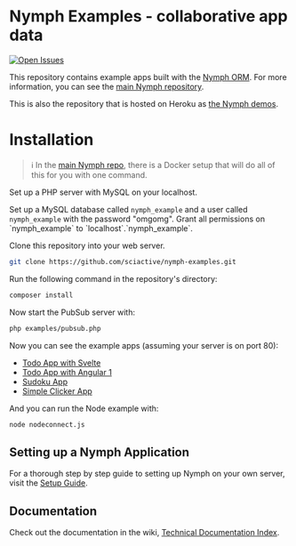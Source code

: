 # Nymph Examples - collaborative app data

[![Open Issues](https://img.shields.io/github/issues/sciactive/nymph-examples.svg?style=flat)](https://github.com/sciactive/nymph-examples/issues)

This repository contains example apps built with the [Nymph ORM](http://nymph.io). For more information, you can see the [main Nymph repository](https://github.com/sciactive/nymph).

This is also the repository that is hosted on Heroku as [the Nymph demos](http://nymph.io/#demos).

# Installation

> :information_source: In the [main Nymph repo](https://github.com/sciactive/nymph), there is a Docker setup that will do all of this for you with one command.

Set up a PHP server with MySQL on your localhost.

Set up a MySQL database called `nymph_example` and a user called `nymph_example` with the password "omgomg". Grant all permissions on \`nymph_example\` to \`localhost\`.\`nymph_example\`.

Clone this repository into your web server.

```sh
git clone https://github.com/sciactive/nymph-examples.git
```

Run the following command in the repository's directory:

```sh
composer install
```

Now start the PubSub server with:

```sh
php examples/pubsub.php
```

Now you can see the example apps (assuming your server is on port 80):

* [Todo App with Svelte](http://localhost/nymph-examples/examples/todo/svelte/)
* [Todo App with Angular 1](http://localhost/nymph-examples/examples/todo/angular1/)
* [Sudoku App](http://localhost/nymph-examples/examples/sudoku/)
* [Simple Clicker App](http://localhost/nymph-examples/examples/clicker/)

And you can run the Node example with:

```sh
node nodeconnect.js
```

## Setting up a Nymph Application

For a thorough step by step guide to setting up Nymph on your own server, visit the [Setup Guide](https://github.com/sciactive/nymph/wiki/Setup-Guide).

## Documentation

Check out the documentation in the wiki, [Technical Documentation Index](https://github.com/sciactive/nymph/wiki/Technical-Documentation).
